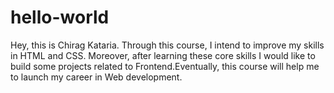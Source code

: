 # hello-world
Hey, this is Chirag Kataria. Through this course, I intend to improve my skills in HTML and CSS. Moreover, after learning these core skills I would like to build some projects related to Frontend.Eventually, this course will help me to launch my career in Web development.

